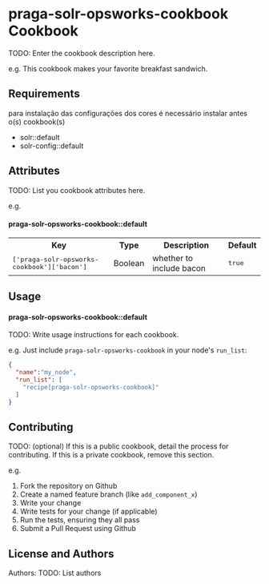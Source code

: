 praga-solr-opsworks-cookbook Cookbook
=====================================
TODO: Enter the cookbook description here.

e.g.
This cookbook makes your favorite breakfast sandwich.

Requirements
------------
para instalação das configurações dos cores é necessário instalar antes o(s) cookbook(s)
  - solr::default
  - solr-config::default


Attributes
----------
TODO: List you cookbook attributes here.

e.g.
#### praga-solr-opsworks-cookbook::default
<table>
  <tr>
    <th>Key</th>
    <th>Type</th>
    <th>Description</th>
    <th>Default</th>
  </tr>
  <tr>
    <td><tt>['praga-solr-opsworks-cookbook']['bacon']</tt></td>
    <td>Boolean</td>
    <td>whether to include bacon</td>
    <td><tt>true</tt></td>
  </tr>
</table>

Usage
-----
#### praga-solr-opsworks-cookbook::default
TODO: Write usage instructions for each cookbook.

e.g.
Just include `praga-solr-opsworks-cookbook` in your node's `run_list`:

```json
{
  "name":"my_node",
  "run_list": [
    "recipe[praga-solr-opsworks-cookbook]"
  ]
}
```

Contributing
------------
TODO: (optional) If this is a public cookbook, detail the process for contributing. If this is a private cookbook, remove this section.

e.g.
1. Fork the repository on Github
2. Create a named feature branch (like `add_component_x`)
3. Write your change
4. Write tests for your change (if applicable)
5. Run the tests, ensuring they all pass
6. Submit a Pull Request using Github

License and Authors
-------------------
Authors: TODO: List authors
